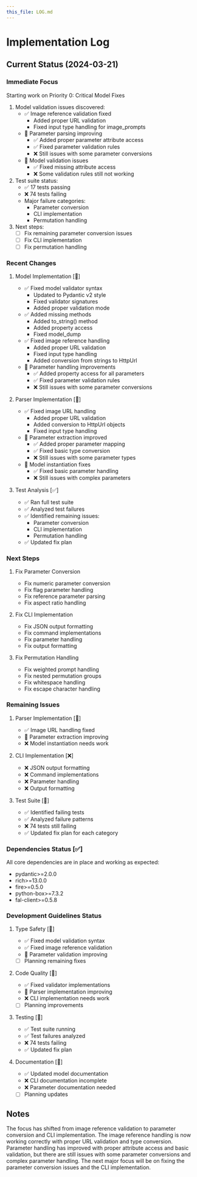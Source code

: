 ```yaml
---
this_file: LOG.md
---
```

# Implementation Log

## Current Status (2024-03-21)

### Immediate Focus

Starting work on Priority 0: Critical Model Fixes
1. Model validation issues discovered:
   - ✅ Image reference validation fixed
     - Added proper URL validation
     - Fixed input type handling for image_prompts
   - 🚧 Parameter parsing improving
     - ✅ Added proper parameter attribute access
     - ✅ Fixed parameter validation rules
     - ❌ Still issues with some parameter conversions
   - 🚧 Model validation issues
     - ✅ Fixed missing attribute access
     - ❌ Some validation rules still not working
2. Test suite status:
   - ✅ 17 tests passing
   - ❌ 74 tests failing
   - Major failure categories:
     - Parameter conversion
     - CLI implementation
     - Permutation handling
3. Next steps:
   - [ ] Fix remaining parameter conversion issues
   - [ ] Fix CLI implementation
   - [ ] Fix permutation handling

### Recent Changes

1. Model Implementation [🚧]
   - ✅ Fixed model validator syntax
     - Updated to Pydantic v2 style
     - Fixed validator signatures
     - Added proper validation mode
   - ✅ Added missing methods
     - Added to_string() method
     - Added property access
     - Fixed model_dump
   - ✅ Fixed image reference handling
     - Added proper URL validation
     - Fixed input type handling
     - Added conversion from strings to HttpUrl
   - 🚧 Parameter handling improvements
     - ✅ Added property access for all parameters
     - ✅ Fixed parameter validation rules
     - ❌ Still issues with some parameter conversions

2. Parser Implementation [🚧]
   - ✅ Fixed image URL handling
     - Added proper URL validation
     - Added conversion to HttpUrl objects
     - Fixed input type handling
   - 🚧 Parameter extraction improved
     - ✅ Added proper parameter mapping
     - ✅ Fixed basic type conversion
     - ❌ Still issues with some parameter types
   - 🚧 Model instantiation fixes
     - ✅ Fixed basic parameter handling
     - ❌ Still issues with complex parameters

3. Test Analysis [✅]
   - ✅ Ran full test suite
   - ✅ Analyzed test failures
   - ✅ Identified remaining issues:
     - Parameter conversion
     - CLI implementation
     - Permutation handling
   - ✅ Updated fix plan

### Next Steps

1. Fix Parameter Conversion
   - Fix numeric parameter conversion
   - Fix flag parameter handling
   - Fix reference parameter parsing
   - Fix aspect ratio handling

2. Fix CLI Implementation
   - Fix JSON output formatting
   - Fix command implementations
   - Fix parameter handling
   - Fix output formatting

3. Fix Permutation Handling
   - Fix weighted prompt handling
   - Fix nested permutation groups
   - Fix whitespace handling
   - Fix escape character handling

### Remaining Issues

1. Parser Implementation [🚧]
   - ✅ Image URL handling fixed
   - 🚧 Parameter extraction improving
   - ❌ Model instantiation needs work

2. CLI Implementation [❌]
   - ❌ JSON output formatting
   - ❌ Command implementations
   - ❌ Parameter handling
   - ❌ Output formatting

3. Test Suite [🚧]
   - ✅ Identified failing tests
   - ✅ Analyzed failure patterns
   - ❌ 74 tests still failing
   - ✅ Updated fix plan for each category

### Dependencies Status [✅]

All core dependencies are in place and working as expected:
- pydantic>=2.0.0
- rich>=13.0.0
- fire>=0.5.0
- python-box>=7.3.2
- fal-client>=0.5.8

### Development Guidelines Status

1. Type Safety [🚧]
   - ✅ Fixed model validation syntax
   - ✅ Fixed image reference validation
   - 🚧 Parameter validation improving
   - [ ] Planning remaining fixes

2. Code Quality [🚧]
   - ✅ Fixed validator implementations
   - 🚧 Parser implementation improving
   - ❌ CLI implementation needs work
   - [ ] Planning improvements

3. Testing [🚧]
   - ✅ Test suite running
   - ✅ Test failures analyzed
   - ❌ 74 tests failing
   - ✅ Updated fix plan

4. Documentation [🚧]
   - ✅ Updated model documentation
   - ❌ CLI documentation incomplete
   - ❌ Parameter documentation needed
   - [ ] Planning updates

## Notes

The focus has shifted from image reference validation to parameter conversion and CLI implementation. The image reference handling is now working correctly with proper URL validation and type conversion. Parameter handling has improved with proper attribute access and basic validation, but there are still issues with some parameter conversions and complex parameter handling. The next major focus will be on fixing the parameter conversion issues and the CLI implementation.
